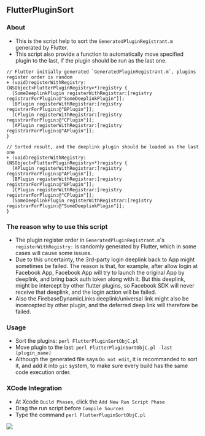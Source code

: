 ## FlutterPluginSort
### About
- This is the script help to sort the `GeneratedPluginRegistrant.m` generated by Flutter.
- This script also provide a function to automatically move specified plugin to the last, if the plugin should be run as the last one.

```objc
// Flutter initially generated `GeneratedPluginRegistrant.m`, plugins register order is random
+ (void)registerWithRegistry:(NSObject<FlutterPluginRegistry>*)registry {
  [SomeDeeplinkPlugin registerWithRegistrar:[registry registrarForPlugin:@"SomeDeeplinkPlugin"]];
  [BPlugin registerWithRegistrar:[registry registrarForPlugin:@"BPlugin"]];
  [CPlugin registerWithRegistrar:[registry registrarForPlugin:@"CPlugin"]];
  [APlugin registerWithRegistrar:[registry registrarForPlugin:@"APlugin"]];  
}

// Sorted result, and the deeplink plugin should be loaded as the last one
+ (void)registerWithRegistry:(NSObject<FlutterPluginRegistry>*)registry {
  [APlugin registerWithRegistrar:[registry registrarForPlugin:@"APlugin"]];
  [BPlugin registerWithRegistrar:[registry registrarForPlugin:@"BPlugin"]];
  [CPlugin registerWithRegistrar:[registry registrarForPlugin:@"CPlugin"]];
  [SomeDeeplinkPlugin registerWithRegistrar:[registry registrarForPlugin:@"SomeDeeplinkPlugin"]];
}
```

### The reason why to use this script
- The plugin register order in `GeneratedPluginRegistrant.m`'s `registerWithRegistry:` is randomly generated by Flutter, which in some cases will cause some issues. 
- Due to this uncertainty, the 3rd-party login deeplink back to App might sometimes be failed. 
The reason is that, for example, after allow login at Facebook App, Facebook App will try to launch the original App by deeplink, and bring back auth token along with it. But this deeplink, might be intercept by other flutter plugins, so Facebook SDK will never receive that deeplink, and the login action will be failed.
- Also the FirebaseDynamicLinks deeplink/universal link might also be incercepted by other plugin, and the deferred deep link will therefore be failed.

### Usage
- Sort the plugins: `perl FlutterPluginSortObjC.pl`
- Move plugin to the last: `perl FlutterPluginSortObjC.pl -last [plugin_name]`
- Although the generated file says `Do not edit`, it is recommanded to sort it, and add it into `git` system, to make sure every build has the same code execution order.


### XCode Integration
- At Xcode `Build Phases`, click the `Add New Run Script Phase`
- Drag the run script before `Compile Sources`
- Type the command `perl FlutterPluginSortObjC.pl`
<image src=https://github.com/eJamesLin/FlutterPluginSort/blob/master/img/xcode-integration.png>
